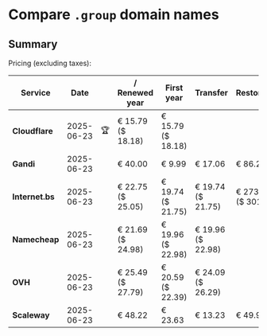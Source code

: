 # Compare `.group` domain names

## Summary

Pricing (excluding taxes):

| Service | Date |  | / Renewed year | First year | Transfer | Restoration |
|--|--|--|--|--|--|--|
| **Cloudflare** | 2025-06-23 | 🏆 | € 15.79<br>($ 18.18) | € 15.79<br>($ 18.18) |  |  |
| **Gandi** | 2025-06-23 |  | € 40.00 | € 9.99 | € 17.06 | € 86.26 |
| **Internet.bs** | 2025-06-23 |  | € 22.75<br>($ 25.05) | € 19.74<br>($ 21.75) | € 19.74<br>($ 21.75) | € 273.45<br>($ 301.25) |
| **Namecheap** | 2025-06-23 |  | € 21.69<br>($ 24.98) | € 19.96<br>($ 22.98) | € 19.96<br>($ 22.98) |  |
| **OVH** | 2025-06-23 |  | € 25.49<br>($ 27.79) | € 20.59<br>($ 22.39) | € 24.09<br>($ 26.29) |  |
| **Scaleway** | 2025-06-23 |  | € 48.22 | € 23.63 | € 13.23 | € 49.99 |
